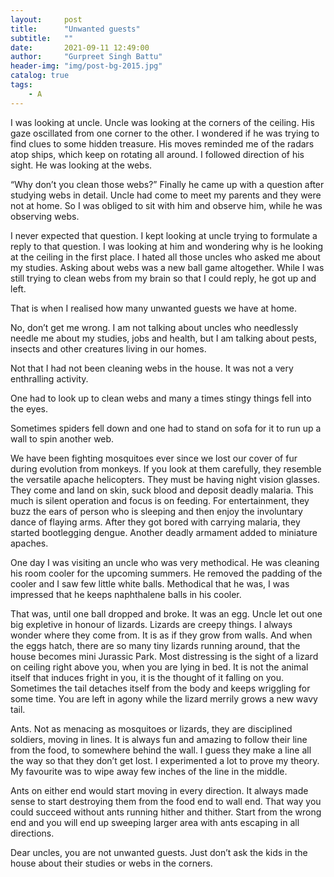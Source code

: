 ```yaml
---
layout:     post
title:      "Unwanted guests"
subtitle:   ""
date:       2021-09-11 12:49:00
author:     "Gurpreet Singh Battu"
header-img: "img/post-bg-2015.jpg"
catalog: true
tags:
    - A
---
```


I was looking at uncle. Uncle was looking at the corners of the ceiling. His gaze oscillated from one corner to the other. I wondered if he was trying to find clues to some hidden treasure. His moves reminded me of the radars atop ships, which keep on rotating all around. I followed direction of his sight. He was looking at the webs.

“Why don’t you clean those webs?” Finally he came up with a question after studying webs in detail. Uncle had come to meet my parents and they were not at home. So I was obliged to sit with him and observe him, while he was observing webs.

I never expected that question. I kept looking at uncle trying to formulate a reply to that question. I was looking at him and wondering why is he looking at the ceiling in the first place. I hated all those uncles who asked me about my studies. Asking about webs was a new ball game altogether. While I was still trying to clean webs from my brain so that I could reply, he got up and left.

That is when I realised how many unwanted guests we have at home.

No, don’t get me wrong. I am not talking about uncles who needlessly needle me about my studies, jobs and health, but I am talking about pests, insects and other creatures living in our homes.

Not that I had not been cleaning webs in the house. It was not a very enthralling activity.

One had to look up to clean webs and many a times stingy things fell into the eyes.

Sometimes spiders fell down and one had to stand on sofa for it to run up a wall to spin another web.

We have been fighting mosquitoes ever since we lost our cover of fur during evolution from monkeys. If you look at them carefully, they resemble the versatile apache helicopters. They must be having night vision glasses. They come and land on skin, suck blood and deposit deadly malaria. This much is silent operation and focus is on feeding. For entertainment, they buzz the ears of person who is sleeping and then enjoy the involuntary dance of flaying arms. After they got bored with carrying malaria, they started bootlegging dengue. Another deadly armament added to miniature apaches.

One day I was visiting an uncle who was very methodical. He was cleaning his room cooler for the upcoming summers. He removed the padding of the cooler and I saw few little white balls. Methodical that he was, I was impressed that he keeps naphthalene balls in his cooler.

That was, until one ball dropped and broke. It was an egg. Uncle let out one big expletive in honour of lizards. Lizards are creepy things. I always wonder where they come from. It is as if they grow from walls. And when the eggs hatch, there are so many tiny lizards running around, that the house becomes mini Jurassic Park. Most distressing is the sight of a lizard on ceiling right above you, when you are lying in bed. It is not the animal itself that induces fright in you, it is the thought of it falling on you. Sometimes the tail detaches itself from the body and keeps wriggling for some time. You are left in agony while the lizard merrily grows a new wavy tail.

Ants. Not as menacing as mosquitoes or lizards, they are disciplined soldiers, moving in lines. It is always fun and amazing to follow their line from the food, to somewhere behind the wall. I guess they make a line all the way so that they don’t get lost. I experimented a lot to prove my theory. My favourite was to wipe away few inches of the line in the middle.

Ants on either end would start moving in every direction. It always made sense to start destroying them from the food end to wall end. That way you could succeed without ants running hither and thither. Start from the wrong end and you will end up sweeping larger area with ants escaping in all directions.

Dear uncles, you are not unwanted guests. Just don’t ask the kids in the house about their studies or webs in the corners.
